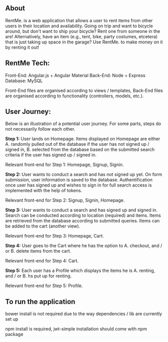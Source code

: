 ## About

RentMe. is a web application that allows a user to rent items from other users in their location and availability. Going on trip and want to bicycle around, but don't want to ship your bicycle? Rent one from someone in the are! Alternatively, have an item (e.g., tent, bike, party costumes, etcetera) that is just taking up space in the garage? Use RentMe. to make money on it by renting it out!

## RentMe Tech:

Front-End: Angular.js + Angular Material
Back-End: Node + Express
Database: MySQL

Front-End files are organised according to views / templates, Back-End files are organised according to functionality (controllers, models, etc.). 

## User Journey:

Below is an illustration of a potential user journey. For some parts, steps do not necessarily follow each other. 

**Step 1:** User lands on Homepage. Items displayed on Homepage are either A. randomly pulled out of the database if the user has not signed up / signed in, B. selected from the database based on the submitted search criteria if the user has signed up / signed in.

Relevant front-end for Step 1: Homepage, Signup, Signin. 

**Step 2:** User wants to conduct a search and has not signed up yet. On form submission, user information is saved to the database. Authentification once user has signed up and wishes to sign in for full search access is implemented with the help of tokens. 

Relevant front-end for Step 2: Signup, Signin, Homepage.

**Step 3:** User wants to conduct a search and has signed up and signed in. Search can be conducted according to location (required) and items. Items are retrieved from the database according to submitted queries. Items can be added to the cart (another view). 

Relevant front-end for Step 3: Homepage, Cart. 

**Step 4:** User goes to the Cart where he has the option to A. checkout, and / or B. delete items from the cart. 

Relevant front-end for Step 4: Cart. 

**Step 5:** Each user has a Profile which displays the items he is A. renting, and / or B. hs put up for renting. 

Relevant front-end for Step 5: Profile. 


## To run the application

bower install is not required due to the way dependencies / lib are currently set up

npm install is required, jwt-simple installation should come with npm package